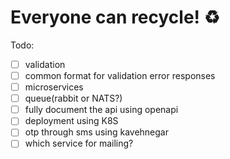# Everyone can recycle! ♻️

Todo:
- [ ] validation
- [ ] common format for validation error responses
- [ ] microservices
- [ ] queue(rabbit or NATS?)
- [ ] fully document the api using openapi
- [ ] deployment using K8S
- [ ] otp through sms using kavehnegar
- [ ] which service for mailing?